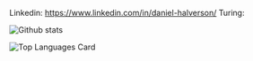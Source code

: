 Linkedin: https://www.linkedin.com/in/daniel-halverson/
Turing: 

![Github stats](https://github-readme-stats.vercel.app/api?username=dhalverson&theme=dark&show_icons=true&count_private=true)

![Top Languages Card](https://github-readme-stats.vercel.app/api/top-langs/?username=dhalverson&theme=dark)
